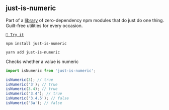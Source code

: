 <!-- DO NOT EDIT THIS FILE! THIS FILE WAS AUTOGENERATED BY TEMPLATE-MATE -->
<!-- SEE https://github.com/angus-c/just/blob/master/CONTRIBUTING.md#readme-template -->

## just-is-numeric

Part of a [library](https://anguscroll.com/just) of zero-dependency npm modules that do just do one thing.
Guilt-free utilities for every occasion.

[`🍦 Try it`](https://anguscroll.com/just/just-is-numeric)

```shell
npm install just-is-numeric
```
```shell
yarn add just-is-numeric
```

Checks whether a value is numeric

```js
import isNumeric from 'just-is-numeric';

isNumeric(3); // true
isNumeric('3'); // true
isNumeric(3.4); // true
isNumeric('3.4'); // true
isNumeric('3.4.5'); // false
isNumeric('3a'); // false
```

